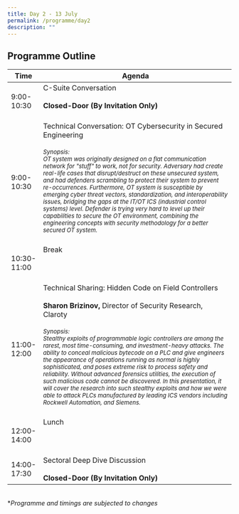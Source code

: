```yaml
---
title: Day 2 - 13 July
permalink: /programme/day2
description: ""
---
```

## Programme Outline

| Time | Agenda|
| ------- | ---------                                        |
| 9:00-<br> 10:30<br>  | C-Suite Conversation<br><br> **Closed-Door (By Invitation Only)**<br><br>|
| 9:00-<br> 10:30<br> | Technical Conversation: OT Cybersecurity in Secured Engineering<br><br><font size="2"><i>Synopsis: <br>OT system was originally designed on a flat communication network for "stuff" to work, not for security. Adversary had create real-life cases that disrupt/destruct on these unsecured system, and had defenders scrambling to protect their system to prevent re-occurrences. Furthermore, OT system is susceptible by emerging cyber threat vectors, standardization, and interoperability issues, bridging the gaps at the IT/OT ICS (industrial control systems) level. Defender is trying very hard to level up their capabilities to secure the OT environment, combining the engineering concepts with security methodology for a better secured OT system.</i></font><br><br>|
| 10:30-<br> 11:00<br> | Break<br><br><br><br>|
| 11:00-<br> 12:00<br>  | Technical Sharing: Hidden Code on Field Controllers<br><br>**Sharon Brizinov,** Director of Security Research, Claroty<br><br><font size="2"><i>Synopsis: <br>Stealthy exploits of programmable logic controllers are among the rarest, most time-consuming, and investment-heavy attacks. The ability to conceal malicious bytecode on a PLC and give engineers the appearance of operations running as normal is highly sophisticated, and poses extreme risk to process safety and reliability. Without advanced forensics utilities, the execution of such malicious code cannot be discovered. In this presentation, it will cover the research into such stealthy exploits and how we were able to attack PLCs manufactured by leading ICS vendors including Rockwell Automation, and Siemens.</i></font><br><br>|
| 12:00-<br> 14:00<br> | Lunch <br><br><br><br>|
| 14:00-<br> 17:30<br> | Sectoral Deep Dive Discussion<br><br> **Closed-Door (By Invitation Only)**<br>|

	
<br>
*<i>Programme and timings are subjected to changes<i>